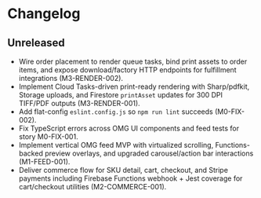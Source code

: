 # Changelog

## Unreleased

- Wire order placement to render queue tasks, bind print assets to order items, and expose download/factory HTTP endpoints for fulfillment integrations (M3-RENDER-002).
- Implement Cloud Tasks-driven print-ready rendering with Sharp/pdfkit, Storage uploads, and Firestore `printAsset` updates for 300 DPI TIFF/PDF outputs (M3-RENDER-001).
- Add flat-config `eslint.config.js` so `npm run lint` succeeds (M0-FIX-002).
- Fix TypeScript errors across OMG UI components and feed tests for story M0-FIX-001.
- Implement vertical OMG feed MVP with virtualized scrolling, Functions-backed preview overlays, and upgraded carousel/action bar interactions (M1-FEED-001).
- Deliver commerce flow for SKU detail, cart, checkout, and Stripe payments including Firebase Functions webhook + Jest coverage for cart/checkout utilities (M2-COMMERCE-001).

